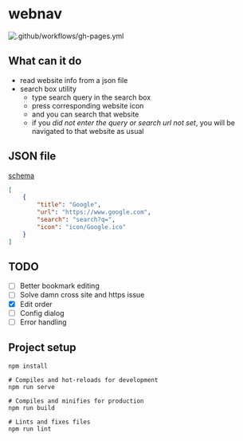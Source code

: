 # webnav
![.github/workflows/gh-pages.yml](https://github.com/AllanChain/webnav/workflows/.github/workflows/gh-pages.yml/badge.svg?branch=master)
## What can it do

- read website info from a json file
- search box utility
    - type search query in the search box
    - press corresponding website icon
    - and you can search that website
    - if you *did not enter the query or search url not set*, you will be navigated to that website as usual

## JSON file

[schema](src/bookmark.schema.json)

```json
[
    {
        "title": "Google",
        "url": "https://www.google.com",
        "search": "search?q=",
        "icon": "icon/Google.ico"
    }
]
```

## TODO
- [ ] Better bookmark editing
- [ ] Solve damn cross site and https issue
- [X] Edit order
- [ ] Config dialog
- [ ] Error handling

## Project setup
```
npm install

# Compiles and hot-reloads for development
npm run serve

# Compiles and minifies for production
npm run build

# Lints and fixes files
npm run lint
```
